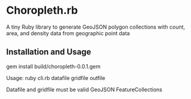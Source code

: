 # Choropleth.rb

A tiny Ruby library to generate GeoJSON polygon collections with count, area, and density data from geographic point data

## Installation and Usage

   gem install build/choropleth-0.0.1.gem

Usage: ruby cli.rb datafile gridfile outfile

Datafile and gridfile must be valid GeoJSON FeatureCollections
